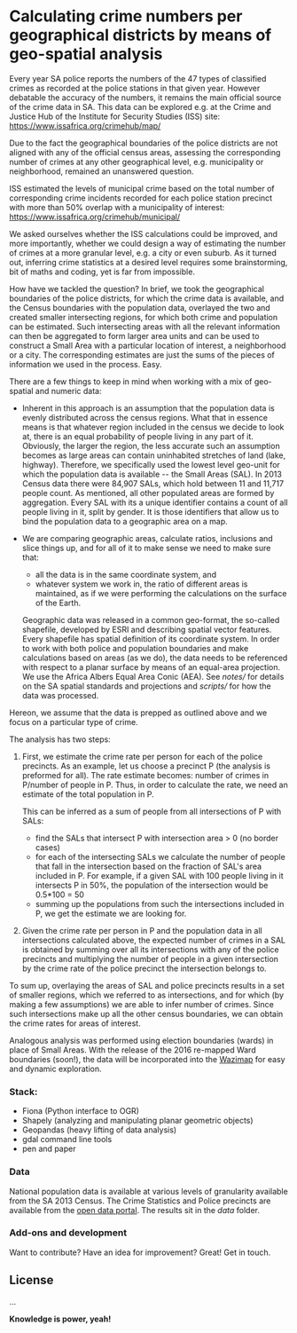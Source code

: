 # Calculating crime numbers per geographical districts by means of geo-spatial analysis
Every year SA police reports the numbers of the 47 types of classified crimes as
recorded at the police stations in that given year. However debatable the accuracy of the numbers,
it remains the main official source of the crime data in SA.
This data can be explored e.g. at the Crime and Justice Hub of the Institute for Security Studies
(ISS) site:
https://www.issafrica.org/crimehub/map/

Due to the fact the geographical boundaries of the police districts are not aligned
with any of the official census areas, assessing the corresponding number of crimes at any other geographical level, e.g. municipality or neighborhood, remained an unanswered question.

ISS estimated the levels of municipal crime based on the total number of
corresponding crime incidents recorded for each police station precinct
with more than 50% overlap with a municipality of interest:
 https://www.issafrica.org/crimehub/municipal/

We asked ourselves whether the ISS calculations could be improved,
and more importantly, whether we could design a way of estimating the number of crimes at
a more granular level, e.g. a city or even suburb.
As it turned out, inferring crime statistics at a desired level requires some brainstorming,
bit of maths and coding, yet is far from impossible.

How have we tackled the question?
In brief, we took the geographical boundaries of the police districts, for which the crime
data is available, and the Census boundaries with the population data, overlayed the two
and created smaller intersecting regions, for which both crime and population can be estimated.
Such intersecting areas with all the relevant information can then be aggregated
to form larger area units and can be used to construct a Small Area with a particular location of interest, a neighborhood or a city. The corresponding estimates are just the sums of
the pieces of information we used in the process. Easy.

There are a few things to keep in mind when working with a mix of geo-spatial and numeric data:
- Inherent in this approach is an assumption that the population data is evenly distributed across the census regions. What that in essence means is that whatever region included in the census we decide to look at, there is an equal probability of people living in any part of it. Obviously, the larger the region, the less accurate such an assumption becomes as large areas can contain uninhabited stretches of land (lake, highway). Therefore, we specifically used the lowest level geo-unit for which the population data is available
-- the Small Areas (SAL). In 2013 Census data there were 84,907 SALs, which hold between 11
and 11,717 people count. As mentioned, all other populated areas are formed by
aggregation. Every SAL with its a unique identifier contains a count of all people living in it, split by gender. It is those identifiers that allow us to bind the population data to a geographic area on a map.

- We are comparing geographic areas, calculate ratios, inclusions and slice things up,
and for all of it to make sense we need to make sure that:
  - all the data is in the same coordinate system, and
  - whatever system we work in, the ratio of different areas is maintained, as
   if we were performing the calculations on the surface of the Earth.

   Geographic data was released in a common geo-format, the so-called shapefile,
developed by ESRI and describing spatial vector features. Every shapefile has spatial definition
of its coordinate system. In order to work with both police and population
boundaries and make calculations based on areas (as we do), the data needs to be referenced with respect to a planar surface by means of an equal-area projection. We use the Africa Albers Equal Area Conic (AEA).
See *notes/* for details on the SA spatial standards and projections and *scripts/* for how the data
was processed.


Hereon, we assume that the data is prepped as outlined above and we focus on a particular
type of crime.


The analysis has two steps:

1. First, we estimate the crime rate per person for each of the police precincts.
   As an example, let us choose a precinct P (the analysis is preformed for all).
   The rate estimate becomes: number of crimes in P/number of people in P.
   Thus, in order to calculate the rate, we need an estimate of the total population in P.

   This can be inferred as a sum of people from all intersections of P with SALs:

   - find the SALs that intersect P with intersection area > 0 (no border cases)
   - for each of the intersecting SALs we calculate the number of people that fall in the intersection based on the fraction of SAL's area included in P. For example, if a given SAL with 100 people living
     in it intersects P in 50%, the population of the intersection would be 0.5*100 = 50
    - summing up the populations from such the intersections included in P,
    we get the estimate we are looking for.

2. Given the crime rate per person in P and the population data in all intersections calculated above,
   the expected number of crimes in a SAL is obtained by summing over all its intersections with any of the police precincts and multiplying the number of people
   in a given intersection by the crime rate of the police precinct the intersection belongs to.

To sum up, overlaying the areas of SAL and police precincts results in a set of smaller
regions, which we referred to as intersections, and for which (by making a few assumptions)
we are able to infer number of crimes. Since such intersections make up all the other census
boundaries, we can obtain the crime rates for areas of interest.

Analogous analysis was performed using election boundaries (wards) in place of
Small Areas. With the release of the 2016 re-mapped Ward boundaries (soon!), the data will be
incorporated into the [Wazimap] for easy and dynamic exploration.


### Stack:
 - Fiona (Python interface to OGR)
 - Shapely (analyzing and manipulating planar geometric objects)
 - Geopandas (heavy lifting of data analysis)
 - gdal command line tools
 - pen and paper

### Data
National population data is available at various levels of granularity available
from the SA 2013 Census. The Crime Statistics and Police precincts are available from the [open data portal].
The results sit in the *data* folder.


### Add-ons and development

Want to contribute? Have an idea for improvement? Great!
Get in touch.

License
----

...


**Knowledge is power, yeah!**

[//]: # (These are reference links used in the body of this note and get stripped out when the markdown processor does its job. There is no need to format nicely because it shouldn't be seen. Thanks SO - http://stackoverflow.com/questions/4823468/store-comments-in-markdown-syntax)

   [open data portal]: <http://data.code4sa.org/>
   [Wazimap]: <http://wazimap.co.za/>
